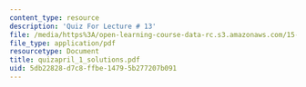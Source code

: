 ```yaml
---
content_type: resource
description: 'Quiz For Lecture # 13'
file: /media/https%3A/open-learning-course-data-rc.s3.amazonaws.com/15-433-investments-spring-2003/5db22828d7c8ffbe14795b277207b091_quizapril_1_solutions.pdf
file_type: application/pdf
resourcetype: Document
title: quizapril_1_solutions.pdf
uid: 5db22828-d7c8-ffbe-1479-5b277207b091
---
```

